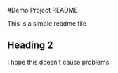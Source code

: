 #Demo Project README

This is a simple readme file

## Heading 2

I hope this doesn't cause problems.
